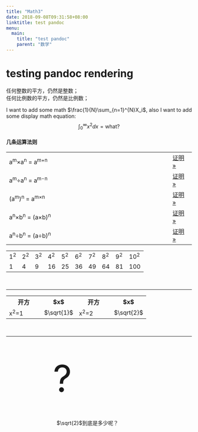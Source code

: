 ```yaml
---
title: "Math3"
date: 2018-09-08T09:31:58+08:00
linktitle: test pandoc
menu:
  main:
    title: "test pandoc"
    parent: "数学"
---
```


# testing pandoc rendering

<div class="w3-container w3-card-2 w3-pale-green w3-leftbar w3-border-green">
  <p>
    任何整数的平方，仍然是整数；
    <br>
    任何比例数的平方，仍然是比例数；
  </p>
</div>

I want to add some math $\frac{1}{N}\sum_{n=1}^{N}X_i$,
also I want to add some display math equation:
$$\int_{0}^{\infty}x^2dx = \text{what? }$$

<h4>几条运算法则</h4>
<table class="w3-table-all w3-centered w3-card-4">
	<tr>
		 <td>a<sup>m</sup>&times;a<sup>n</sup> = a<sup>m+n</sup></td>
	   <td style="width:12%;"><a class="w3-btn w3-green w3-round" href="#">证明 »</a></td>
  </tr>
	<tr>
	   <td>a<sup>m</sup>&divide;a<sup>n</sup> = a<sup>m-n</sup></td>
	   <td> <a class="w3-btn w3-round" href="#">证明 »</a></td>
	</tr>
	<tr>
		<td>(a<sup>m</sup>)<sup>n</sup> = a<sup>m&times;n</sup></td>
	 <td> <a class="w3-btn w3-round" href="#">证明 »</a></td>
	</tr>
	<tr>
		<td>a<sup>n</sup>&times;b<sup>n</sup> = (a&times;b)<sup>n</sup></td>
		<td> <a class="w3-btn w3-round" href="#">证明 »</a></td>
	</tr>
	<tr>
		<td>a<sup>n</sup>&divide;b<sup>n</sup> = (a&divide;b)<sup>n</sup></td>
		<td><a class="w3-btn w3-round" href="#">证明 »</a></td>
	</tr>
</table>

<table class="w3-table-all w3-centered w3-card-4">
<tr>
<td>1<sup>2</sup></td><td>2<sup>2</sup></td><td>3<sup>2</sup></td><td>4<sup>2</sup></td><td>5<sup>2</sup></td>
<td>6<sup>2</sup></td><td>7<sup>2</sup></td><td>8<sup>2</sup></td><td>9<sup>2</sup></td><td>10<sup>2</sup></td>
</tr>
<tr>
<td>1</td><td>4</td><td>9</td><td>16</td><td>25</td>
<td>36</td><td>49</td><td>64</td><td>81</td><td>100</td>
</tr>
</table>
<br>
<hr>
<table class="w3-table-all w3-centered w3-card-4">
<tr class="w3-teal">
<th>开方</th><th class="w3-border-right" style="width:25%;">$x$</th><th>开方</th><th style="width:25%;">$x$</th>
</tr>
<tr>
<td>x<sup>2</sup>=1</td><td class="w3-border-right">$\sqrt{1}$</td><td>x<sup>2</sup>=2</td><td>$\sqrt{2}$</td>
</tr>
</table>
<br>
<hr>

<div class="w3-card-4 w3-center" style="margin:auto;width:250px;">
<div class="w3-orange w3-text-white">
<p style="font-size:100px;line-height:200px;margin:0px;">?</p>
</div>
<div style="padding:10px;">
$\sqrt{2}$到底是多少呢？
</div>
</div>
<br>
